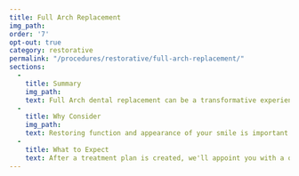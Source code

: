 ```yaml
---
title: Full Arch Replacement
img_path:
order: '7'
opt-out: true
category: restorative
permalink: "/procedures/restorative/full-arch-replacement/"
sections:
  -
    title: Summary
    img_path:
    text: Full Arch dental replacement can be a transformative experience. If you are missing teeth or they must be removed, most times dental implants can be placed the same day. Additionally you may be a candidate to have new teeth the same day as well. Imagine having a completely new smile in one day!
  -
    title: Why Consider
    img_path:
    text: Restoring function and appearance of your smile is important for your health and self-confidence. When teeth must be removed, there is no better way to get you back to eating properly. Dentures and other substitutions restore very little of your ability to eat while replacing your teeth with implants can be a life-changing experience.
  -
    title: What to Expect
    text: After a treatment plan is created, we'll appoint you with a qualified surgeon to discuss the placement of your dental implant(s) and we'll coordinate treatment your surgeon. As an experienced team, we know how to make sure that all of your treatment goes as seamlessly as possible. When healing is completed, we'll replace your temporary teeth with new teeth on the implants. It's really one of the most exciting treatments we provide and as a dentist and surgeon team, we want to make sure you have an excellent experience!
---
```

